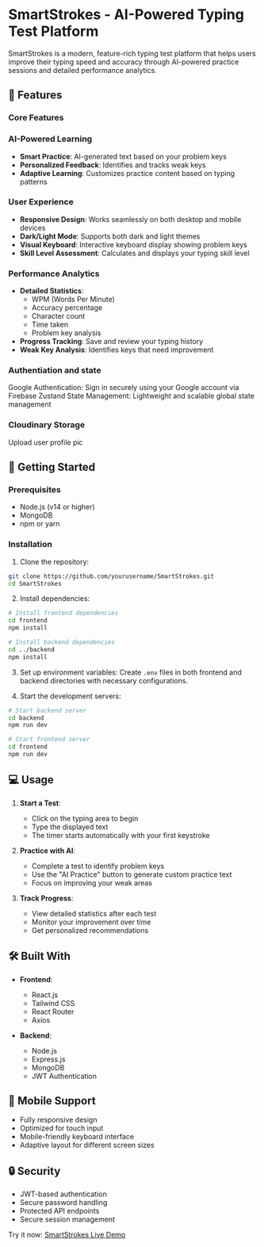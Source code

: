 # SmartStrokes - AI-Powered Typing Test Platform

SmartStrokes is a modern, feature-rich typing test platform that helps users improve their typing speed and accuracy through AI-powered practice sessions and detailed performance analytics.

## 🌟 Features

### Core Features

### AI-Powered Learning
- **Smart Practice**: AI-generated text based on your problem keys
- **Personalized Feedback**: Identifies and tracks weak keys
- **Adaptive Learning**: Customizes practice content based on typing patterns

### User Experience
- **Responsive Design**: Works seamlessly on both desktop and mobile devices
- **Dark/Light Mode**: Supports both dark and light themes
- **Visual Keyboard**: Interactive keyboard display showing problem keys
- **Skill Level Assessment**: Calculates and displays your typing skill level

### Performance Analytics
- **Detailed Statistics**:
  - WPM (Words Per Minute)
  - Accuracy percentage
  - Character count
  - Time taken
  - Problem key analysis
- **Progress Tracking**: Save and review your typing history
- **Weak Key Analysis**: Identifies keys that need improvement

### Authentiation  and state
Google Authentication: Sign in securely using your Google account via Firebase
Zustand State Management: Lightweight and scalable global state management

### Cloudinary Storage

 Upload user profile pic

## 🚀 Getting Started

### Prerequisites
- Node.js (v14 or higher)
- MongoDB
- npm or yarn

### Installation

1. Clone the repository:
```bash
git clone https://github.com/yourusername/SmartStrokes.git
cd SmartStrokes
```

2. Install dependencies:
```bash
# Install frontend dependencies
cd frontend
npm install

# Install backend dependencies
cd ../backend
npm install
```

3. Set up environment variables:
Create `.env` files in both frontend and backend directories with necessary configurations.

4. Start the development servers:
```bash
# Start backend server
cd backend
npm run dev

# Start frontend server
cd frontend
npm run dev
```

## 💻 Usage

1. **Start a Test**:
   - Click on the typing area to begin
   - Type the displayed text
   - The timer starts automatically with your first keystroke

2. **Practice with AI**:
   - Complete a test to identify problem keys
   - Use the "AI Practice" button to generate custom practice text
   - Focus on improving your weak areas

3. **Track Progress**:
   - View detailed statistics after each test
   - Monitor your improvement over time
   - Get personalized recommendations

## 🛠️ Built With

- **Frontend**:
  - React.js
  - Tailwind CSS
  - React Router
  - Axios

- **Backend**:
  - Node.js
  - Express.js
  - MongoDB
  - JWT Authentication

## 📱 Mobile Support

- Fully responsive design
- Optimized for touch input
- Mobile-friendly keyboard interface
- Adaptive layout for different screen sizes

## 🔒 Security

- JWT-based authentication
- Secure password handling
- Protected API endpoints
- Secure session management

Try it now: [SmartStrokes Live Demo](https://smart-strokes.vercel.app/)

